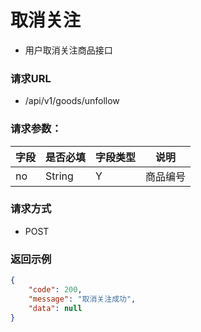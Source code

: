 # 取消关注

* 用户取消关注商品接口

### 请求URL

* /api/v1/goods/unfollow

### 请求参数：

| 字段     | 是否必填 |字段类型| 说明       |
|--------|------|-----|----------|
| no     | String     | Y    | 商品编号     |



### 请求方式
* POST

### 返回示例

```json
{
    "code": 200,
    "message": "取消关注成功",
    "data": null
}
```
